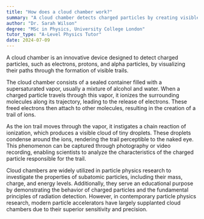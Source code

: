 ```yaml
---
title: "How does a cloud chamber work?"
summary: "A cloud chamber detects charged particles by creating visible trails, allowing observation of their paths as they move through the chamber."
author: "Dr. Sarah Wilson"
degree: "MSc in Physics, University College London"
tutor_type: "A-Level Physics Tutor"
date: 2024-07-09
---
```


A cloud chamber is an innovative device designed to detect charged particles, such as electrons, protons, and alpha particles, by visualizing their paths through the formation of visible trails.

The cloud chamber consists of a sealed container filled with a supersaturated vapor, usually a mixture of alcohol and water. When a charged particle travels through this vapor, it ionizes the surrounding molecules along its trajectory, leading to the release of electrons. These freed electrons then attach to other molecules, resulting in the creation of a trail of ions.

As the ion trail moves through the vapor, it instigates a chain reaction of ionization, which produces a visible cloud of tiny droplets. These droplets condense around the ions, rendering the trail perceptible to the naked eye. This phenomenon can be captured through photography or video recording, enabling scientists to analyze the characteristics of the charged particle responsible for the trail.

Cloud chambers are widely utilized in particle physics research to investigate the properties of subatomic particles, including their mass, charge, and energy levels. Additionally, they serve an educational purpose by demonstrating the behavior of charged particles and the fundamental principles of radiation detection. However, in contemporary particle physics research, modern particle accelerators have largely supplanted cloud chambers due to their superior sensitivity and precision.
    